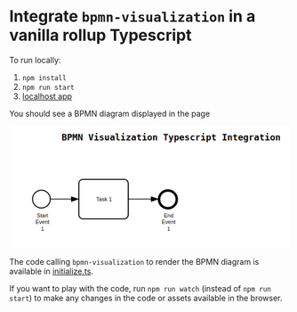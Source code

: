 # Integrate `bpmn-visualization` in a vanilla rollup Typescript 

To run locally:

1. `npm install`
2. `npm run start`
3. [localhost app](http://localhost:10001)

You should see a BPMN diagram displayed in the page

![BPMN diagram in the home page](docs/home.png)

The code calling `bpmn-visualization` to render the BPMN diagram is available in [initialize.ts](src/app/initialize.ts).

If you want to play with the code, run `npm run watch` (instead of `npm run start`) to make any changes in the code or
assets available in the browser.
